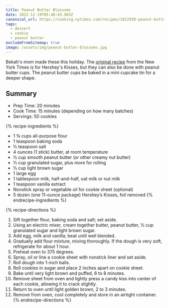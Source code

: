 ```yaml
---
title: Peanut Butter Blossoms
date: 2022-12-19T05:48:43.803Z
canonical_url: https://cooking.nytimes.com/recipes/1012939-peanut-butter-blossoms
tags:
  - dessert
  - cookie
  - peanut butter
excludeFromSitemap: true
image: /assets/img/peanut-butter-blossoms.jpg
---
```

Bekah's mom made these this holiday. The [original recipe](https://cooking.nytimes.com/recipes/1012939-peanut-butter-blossoms) from the New York Times is for Hershey's Kisses, but they can also be done with peanut butter cups. The peanut butter cups be baked in a mini cupcake tin for a deeper shape.

## Summary

- Prep Time: 20 minutes
- Cook Time: 15 minutes (depending on how many batches)
- Servings: 50 cookies

{% recipe-ingredients %}

- 1 ¾ cups all-purpose flour
- 1 teaspoon baking soda
- ½ teaspoon salt
- 4 ounces (1 stick) butter, at room temperature
- ½ cup smooth peanut butter (or other creamy nut butter)
- ½ cup granulated sugar, plus more for rolling
- ½ cup light brown sugar
- 1 large egg
- 1 tablespoon milk, half-and-half, oat milk or nut milk
- 1 teaspoon vanilla extract
- Nonstick spray or vegetable oil for cookie sheet (optional)
- 5 dozen (one 11-ounce package) Hershey’s Kisses, foil removed
{% endrecipe-ingredients %}

{% recipe-directions %}

1. Sift together flour, baking soda and salt; set aside.
1. Using an electric mixer, cream together butter, peanut butter, ½ cup granulated sugar and light brown sugar.
1. Add egg, milk and vanilla; beat until well blended.
1. Gradually add flour mixture, mixing thoroughly. If the dough is very soft, refrigerate for about 1 hour.
1. Preheat oven to 375 degrees.
1. Spray, oil or line a cookie sheet with nonstick liner and set aside.
1. Roll dough into 1-inch balls.
1. Roll cookies in sugar and place 2 inches apart on cookie sheet.
1. Bake until very light brown and puffed, 6 to 8 minutes.
1. Remove sheet from oven and lightly press a candy kiss into center of each cookie, allowing it to crack slightly.
1. Return to oven until light golden brown, 2 to 3 minutes.
1. Remove from oven, cool completely and store in an airtight container.
{% endrecipe-directions %}
